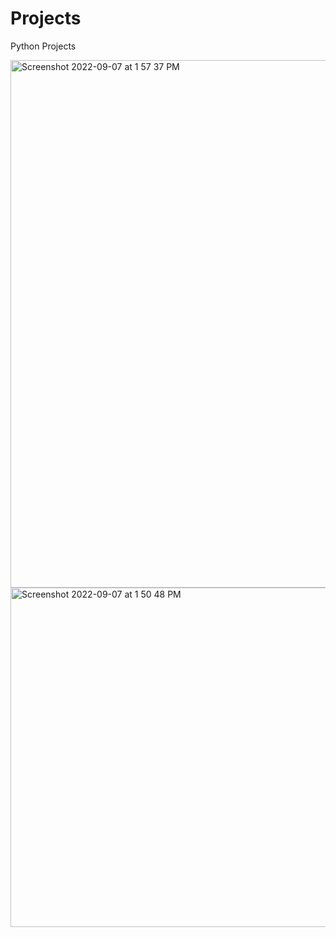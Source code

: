 # Projects
Python Projects

<img width="844" alt="Screenshot 2022-09-07 at 1 57 37 PM" src="https://user-images.githubusercontent.com/95522797/188829777-c96143f0-5467-4a5c-9d5f-8513a839ffdb.png">


<img width="543" alt="Screenshot 2022-09-07 at 1 50 48 PM" src="https://user-images.githubusercontent.com/95522797/188828587-61ec5177-0e57-4972-8113-ec4e64847cdc.png">
